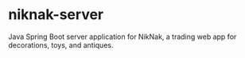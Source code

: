 # niknak-server
Java Spring Boot server application for NikNak, a trading web app for decorations, toys, and antiques.

